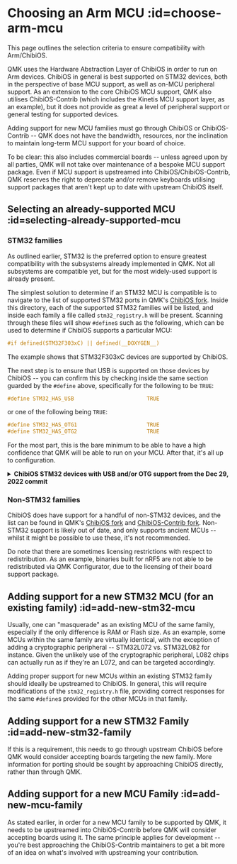 # Choosing an Arm MCU :id=choose-arm-mcu

This page outlines the selection criteria to ensure compatibility with Arm/ChibiOS.

QMK uses the Hardware Abstraction Layer of ChibiOS in order to run on Arm devices. ChibiOS in general is best supported on STM32 devices, both in the perspective of base MCU support, as well as on-MCU peripheral support. As an extension to the core ChibiOS MCU support, QMK also utilises ChibiOS-Contrib (which includes the Kinetis MCU support layer, as an example), but it does not provide as great a level of peripheral support or general testing for supported devices.

Adding support for new MCU families must go through ChibiOS or ChibiOS-Contrib -- QMK does not have the bandwidth, resources, nor the inclination to maintain long-term MCU support for your board of choice.

To be clear: this also includes commercial boards -- unless agreed upon by all parties, QMK will not take over maintenance of a bespoke MCU support package. Even if MCU support is upstreamed into ChibiOS/ChibiOS-Contrib, QMK reserves the right to deprecate and/or remove keyboards utilising support packages that aren't kept up to date with upstream ChibiOS itself.

## Selecting an already-supported MCU :id=selecting-already-supported-mcu

### STM32 families

As outlined earlier, STM32 is the preferred option to ensure greatest compatibility with the subsystems already implemented in QMK. Not all subsystems are compatible yet, but for the most widely-used support is already present.

The simplest solution to determine if an STM32 MCU is compatible is to navigate to the list of supported STM32 ports in QMK's [ChibiOS fork](https://github.com/qmk/ChibiOS/tree/master/os/hal/ports/STM32). Inside this directory, each of the supported STM32 families will be listed, and inside each family a file called `stm32_registry.h` will be present. Scanning through these files will show `#define`s such as the following, which can be used to determine if ChibiOS supports a particular MCU:

```c
#if defined(STM32F303xC) || defined(__DOXYGEN__)
```

The example shows that STM32F303xC devices are supported by ChibiOS.

The next step is to ensure that USB is supported on those devices by ChibiOS -- you can confirm this by checking inside the same section guarded by the `#define` above, specifically for the following to be `TRUE`:

```c
#define STM32_HAS_USB                       TRUE
```

or one of the following being `TRUE`:

```c
#define STM32_HAS_OTG1                      TRUE
#define STM32_HAS_OTG2                      TRUE
```

For the most part, this is the bare minimum to be able to have a high confidence that QMK will be able to run on your MCU. After that, it's all up to configuration.

<details>
  <summary><b>ChibiOS STM32 devices with USB and/or OTG support from the Dec 29, 2022 commit</b></summary>
    
### STM32_HAS_USB TRUE

|STM32F0xx  |STM32F1xx  |STM32F37x  |STM32F3xx  |STM32G0xx  |STM32G4xx  |STM32L0xx  |STM32L1xx|STM32L4xx  |STM32L5xx  |STM32WBxx  |
|-----------|-----------|-----------|-----------|-----------|-----------|-----------|---------|-----------|-----------|-----------|
|STM32F042x6|STM32F103x6|STM32F373xC|STM32F302x8|STM32G0B1xx|STM32G431xx|STM32L052xx|STM32L1xx|STM32L432xx|STM32L4R5xx|STM32WB55xx|
|STM32F048xx|STM32F103xB|           |STM32F302xC|STM32G0C1xx|STM32G441xx|STM32L062xx|         |STM32L422xx|STM32L4R7xx|           |
|STM32F070x6|STM32F101xE|           |STM32F302xE|           |STM32G474xx|STM32L053xx|         |STM32L433xx|STM32L4R9xx|           |
|STM32F070xB|STM32F103xE|           |STM32F303xC|           |STM32G484xx|STM32L063xx|         |STM32L443xx|STM32L4S5xx|           |
|STM32F072xB|STM32F101xG|           |STM32F303xE|           |STM32G491xx|STM32L072xx|         |STM32L452xx|STM32L4S7xx|           |
|STM32F078xx|STM32F103xG|           |STM32F358xC|           |           |STM32L073xx|         |           |STM32L4S9xx|           |
|           |           |           |           |           |           |           |         |           |           |           |

### STM32_HAS_OTG TRUE

|STM32F1xx  |STM32F4xx  |STM32F7xx  |STM32H7xx  |STM32L4xx+ |STM32L4xx  |
|-----------|-----------|-----------|-----------|-----------|-----------|
|STM32F105xC|STM32F205xx|STM32F722xx|STM32H743xx|STM32L4P5xx|STM32L475xx|
|STM32F107xC|STM32F207xx|STM32F723xx|STM32H753xx|STM32L4Q5xx|STM32L476xx|
|           |STM32F215xx|STM32F732xx|STM32H750xx|STM32L4R5xx|STM32L486xx|
|           |STM32F217xx|STM32F733xx|           |STM32L4R7xx|           |
|           |STM32F401xx|STM32F745xx|           |STM32L4R9xx|           |
|           |STM32F405xx|STM32F746xx|           |STM32L4S5xx|           |
|           |STM32F407xx|STM32F756xx|           |STM32L4S7xx|           |
|           |STM32F411xx|STM32F765xx|           |STM32L4S9xx|           |
|           |STM32F412xx|STM32F767xx|           |           |           |
|           |STM32F413xx|STM32F769xx|           |           |           |
|           |STM32F415xx|STM32F777xx|           |           |           |
|           |STM32F417xx|STM32F779xx|           |           |           |
|           |STM32F427xx|           |           |           |           |
|           |STM32F429xx|           |           |           |           |
|           |STM32F437xx|           |           |           |           |
|           |STM32F439xx|           |           |           |           |
|           |STM32F446xx|           |           |           |           |
|           |STM32F469xx|           |           |           |           |
|           |STM32F479xx|           |           |           |           |
</details>

### Non-STM32 families

ChibiOS does have support for a handful of non-STM32 devices, and the list can be found in QMK's [ChibiOS fork](https://github.com/qmk/ChibiOS/tree/master/os/hal/ports) and [ChibiOS-Contrib fork](https://github.com/qmk/ChibiOS-Contrib/tree/master/os/hal/ports). Non-STM32 support is likely out of date, and only supports ancient MCUs -- whilst it might be possible to use these, it's not recommended.

Do note that there are sometimes licensing restrictions with respect to redistribution. As an example, binaries built for nRF5 are not able to be redistributed via QMK Configurator, due to the licensing of their board support package.

## Adding support for a new STM32 MCU (for an existing family) :id=add-new-stm32-mcu

Usually, one can "masquerade" as an existing MCU of the same family, especially if the only difference is RAM or Flash size. As an example, some MCUs within the same family are virtually identical, with the exception of adding a cryptographic peripheral -- STM32L072 vs. STM32L082 for instance. Given the unlikely use of the cryptographic peripheral, L082 chips can actually run as if they're an L072, and can be targeted accordingly.

Adding proper support for new MCUs within an existing STM32 family should ideally be upstreamed to ChibiOS. In general, this will require modifications of the `stm32_registry.h` file, providing correct responses for the same `#define`s provided for the other MCUs in that family.

## Adding support for a new STM32 Family :id=add-new-stm32-family

If this is a requirement, this needs to go through upstream ChibiOS before QMK would consider accepting boards targeting the new family. More information for porting should be sought by approaching ChibiOS directly, rather than through QMK.

## Adding support for a new MCU Family :id=add-new-mcu-family

As stated earlier, in order for a new MCU family to be supported by QMK, it needs to be upstreamed into ChibiOS-Contrib before QMK will consider accepting boards using it. The same principle applies for development -- you're best approaching the ChibiOS-Contrib maintainers to get a bit more of an idea on what's involved with upstreaming your contribution.
